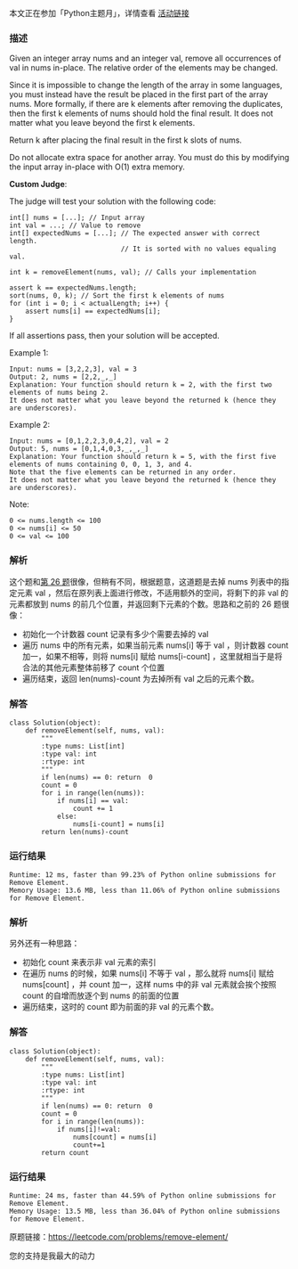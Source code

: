 本文正在参加「Python主题月」，详情查看 [活动链接](https://juejin.cn/post/6979532761954533390/ "https://juejin.cn/post/6979532761954533390/")
### 描述


Given an integer array nums and an integer val, remove all occurrences of val in nums in-place. The relative order of the elements may be changed.

Since it is impossible to change the length of the array in some languages, you must instead have the result be placed in the first part of the array nums. More formally, if there are k elements after removing the duplicates, then the first k elements of nums should hold the final result. It does not matter what you leave beyond the first k elements.

Return k after placing the final result in the first k slots of nums.

Do not allocate extra space for another array. You must do this by modifying the input array in-place with O(1) extra memory.

**Custom Judge**:

The judge will test your solution with the following code:

	int[] nums = [...]; // Input array
	int val = ...; // Value to remove
	int[] expectedNums = [...]; // The expected answer with correct length.
	                            // It is sorted with no values equaling val.
	
	int k = removeElement(nums, val); // Calls your implementation
	
	assert k == expectedNums.length;
	sort(nums, 0, k); // Sort the first k elements of nums
	for (int i = 0; i < actualLength; i++) {
	    assert nums[i] == expectedNums[i];
	}
If all assertions pass, then your solution will be accepted.

Example 1:

	Input: nums = [3,2,2,3], val = 3
	Output: 2, nums = [2,2,_,_]
	Explanation: Your function should return k = 2, with the first two elements of nums being 2.
	It does not matter what you leave beyond the returned k (hence they are underscores).

	
Example 2:

	Input: nums = [0,1,2,2,3,0,4,2], val = 2
	Output: 5, nums = [0,1,4,0,3,_,_,_]
	Explanation: Your function should return k = 5, with the first five elements of nums containing 0, 0, 1, 3, and 4.
	Note that the five elements can be returned in any order.
	It does not matter what you leave beyond the returned k (hence they are underscores).




Note:

	0 <= nums.length <= 100
	0 <= nums[i] <= 50
	0 <= val <= 100


### 解析

这个题和[第 26 题](https://leetcode.com/problems/remove-duplicates-from-sorted-array/)很像，但稍有不同，根据题意，这道题是去掉 nums 列表中的指定元素 val ，然后在原列表上面进行修改，不适用额外的空间，将剩下的非 val 的元素都放到 nums 的前几个位置，并返回剩下元素的个数。思路和之前的 26 题很像：

- 初始化一个计数器 count 记录有多少个需要去掉的 val 
- 遍历 nums 中的所有元素，如果当前元素 nums[i] 等于 val ，则计数器 count 加一，如果不相等，则将 nums[i] 赋给 nums[i-count] ，这里就相当于是将合法的其他元素整体前移了 count 个位置
- 遍历结束，返回 len(nums)-count 为去掉所有 val 之后的元素个数。


### 解答
				
	class Solution(object):
	    def removeElement(self, nums, val):
	        """
	        :type nums: List[int]
	        :type val: int
	        :rtype: int
	        """
	        if len(nums) == 0: return  0
	        count = 0
	        for i in range(len(nums)):
	            if nums[i] == val:
	                count += 1
	            else:
	                nums[i-count] = nums[i]
	        return len(nums)-count

            	      
			
### 运行结果

	Runtime: 12 ms, faster than 99.23% of Python online submissions for Remove Element.
	Memory Usage: 13.6 MB, less than 11.06% of Python online submissions for Remove Element.

### 解析

另外还有一种思路：

- 初始化 count 来表示非 val 元素的索引
- 在遍历 nums 的时候，如果 nums[i] 不等于 val ，那么就将 nums[i] 赋给 nums[count] ，并 count 加一，这样 nums 中的非 val 元素就会挨个按照 count 的自增而放逐个到 nums 的前面的位置
- 遍历结束，这时的 count 即为前面的非 val 的元素个数。


### 解答


	class Solution(object):
	    def removeElement(self, nums, val):
	        """
	        :type nums: List[int]
	        :type val: int
	        :rtype: int
	        """
	        if len(nums) == 0: return  0
	        count = 0
	        for i in range(len(nums)):
	            if nums[i]!=val:
	                nums[count] = nums[i]
	                count+=1
	        return count

### 运行结果

	Runtime: 24 ms, faster than 44.59% of Python online submissions for Remove Element.
	Memory Usage: 13.5 MB, less than 36.04% of Python online submissions for Remove Element.

原题链接：https://leetcode.com/problems/remove-element/



您的支持是我最大的动力
